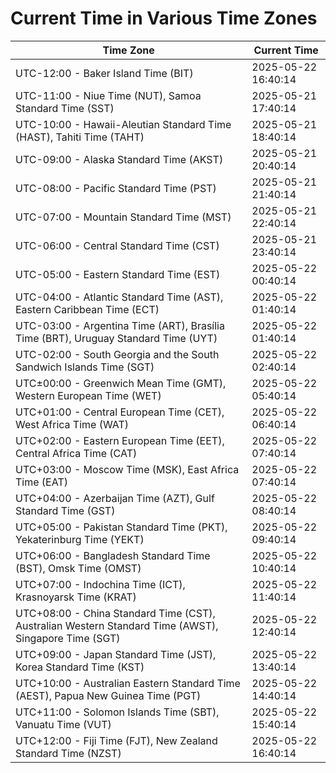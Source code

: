 # Current Time in Various Time Zones

| Time Zone | Current Time |
|-----------|--------------|
| UTC-12:00 - Baker Island Time (BIT) | 2025-05-22 16:40:14 |
| UTC-11:00 - Niue Time (NUT), Samoa Standard Time (SST) | 2025-05-21 17:40:14 |
| UTC-10:00 - Hawaii-Aleutian Standard Time (HAST), Tahiti Time (TAHT) | 2025-05-21 18:40:14 |
| UTC-09:00 - Alaska Standard Time (AKST) | 2025-05-21 20:40:14 |
| UTC-08:00 - Pacific Standard Time (PST) | 2025-05-21 21:40:14 |
| UTC-07:00 - Mountain Standard Time (MST) | 2025-05-21 22:40:14 |
| UTC-06:00 - Central Standard Time (CST) | 2025-05-21 23:40:14 |
| UTC-05:00 - Eastern Standard Time (EST) | 2025-05-22 00:40:14 |
| UTC-04:00 - Atlantic Standard Time (AST), Eastern Caribbean Time (ECT) | 2025-05-22 01:40:14 |
| UTC-03:00 - Argentina Time (ART), Brasília Time (BRT), Uruguay Standard Time (UYT) | 2025-05-22 01:40:14 |
| UTC-02:00 - South Georgia and the South Sandwich Islands Time (SGT) | 2025-05-22 02:40:14 |
| UTC±00:00 - Greenwich Mean Time (GMT), Western European Time (WET) | 2025-05-22 05:40:14 |
| UTC+01:00 - Central European Time (CET), West Africa Time (WAT) | 2025-05-22 06:40:14 |
| UTC+02:00 - Eastern European Time (EET), Central Africa Time (CAT) | 2025-05-22 07:40:14 |
| UTC+03:00 - Moscow Time (MSK), East Africa Time (EAT) | 2025-05-22 07:40:14 |
| UTC+04:00 - Azerbaijan Time (AZT), Gulf Standard Time (GST) | 2025-05-22 08:40:14 |
| UTC+05:00 - Pakistan Standard Time (PKT), Yekaterinburg Time (YEKT) | 2025-05-22 09:40:14 |
| UTC+06:00 - Bangladesh Standard Time (BST), Omsk Time (OMST) | 2025-05-22 10:40:14 |
| UTC+07:00 - Indochina Time (ICT), Krasnoyarsk Time (KRAT) | 2025-05-22 11:40:14 |
| UTC+08:00 - China Standard Time (CST), Australian Western Standard Time (AWST), Singapore Time (SGT) | 2025-05-22 12:40:14 |
| UTC+09:00 - Japan Standard Time (JST), Korea Standard Time (KST) | 2025-05-22 13:40:14 |
| UTC+10:00 - Australian Eastern Standard Time (AEST), Papua New Guinea Time (PGT) | 2025-05-22 14:40:14 |
| UTC+11:00 - Solomon Islands Time (SBT), Vanuatu Time (VUT) | 2025-05-22 15:40:14 |
| UTC+12:00 - Fiji Time (FJT), New Zealand Standard Time (NZST) | 2025-05-22 16:40:14 |
